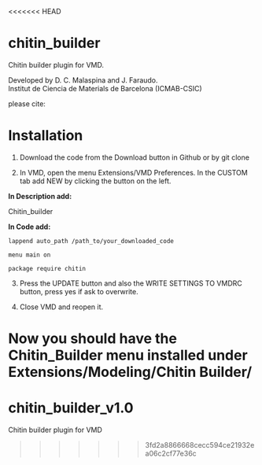 <<<<<<< HEAD
# chitin_builder
Chitin builder plugin for VMD.

Developed by D. C. Malaspina and J. Faraudo.\
Institut de Ciencia de Materials de Barcelona (ICMAB-CSIC)

please cite:

# Installation

1) Download the code from the Download button in Github or by git clone

2) In VMD, open the menu Extensions/VMD Preferences. In the CUSTOM tab add NEW by clicking the button on the left.

__In Description add:__

Chitin_builder

__In Code add:__
```
lappend auto_path /path_to/your_downloaded_code

menu main on

package require chitin
```
3) Press the UPDATE button and also the WRITE SETTINGS TO VMDRC button, press yes if ask to overwrite.

4) Close VMD and reopen it.

Now you should have the Chitin_Builder menu installed under Extensions/Modeling/Chitin Builder/
=======
# chitin_builder_v1.0

Chitin builder plugin for VMD
>>>>>>> 3fd2a8866668cecc594ce21932ea06c2cf77e36c
